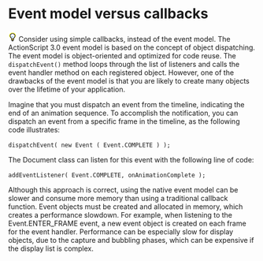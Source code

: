 # Event model versus callbacks

![](../img/tip_help.png) Consider using simple callbacks, instead of the event
model. The ActionScript 3.0 event model is based on the concept of object
dispatching. The event model is object-oriented and optimized for code reuse.
The `dispatchEvent()` method loops through the list of listeners and calls the
event handler method on each registered object. However, one of the drawbacks of
the event model is that you are likely to create many objects over the lifetime
of your application.

Imagine that you must dispatch an event from the timeline, indicating the end of
an animation sequence. To accomplish the notification, you can dispatch an event
from a specific frame in the timeline, as the following code illustrates:

    dispatchEvent( new Event ( Event.COMPLETE ) );

The Document class can listen for this event with the following line of code:

    addEventListener( Event.COMPLETE, onAnimationComplete );

Although this approach is correct, using the native event model can be slower
and consume more memory than using a traditional callback function. Event
objects must be created and allocated in memory, which creates a performance
slowdown. For example, when listening to the Event.ENTER_FRAME event, a new
event object is created on each frame for the event handler. Performance can be
especially slow for display objects, due to the capture and bubbling phases,
which can be expensive if the display list is complex.
